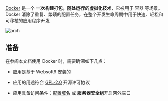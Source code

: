 [Docker](https://www.docker.com/) 是一个 **一次构建打包，随处运行的虚拟化技术**，它被用于 容器  等场景。Docker 消除了重复、繁琐的配置任务，在整个开发生命周期中用于快速、轻松和可移植的应用程序开发


![arch](https://libs.websoft9.com/Websoft9/DocsPicture/zh/docker/container-what-is-container.png)


## 准备

在参阅本文档使用 Docker 时，需要确保如下几点：

- 应用是基于 Websoft9 安装的

- 应用的用途符合 [GPL-2.0](https://opensource.org/licenses/GPL-2.0) 开源许可协议

- 应用具备访问条件：[配置域名](./guide/appsetdomain) 或 **服务器安全组**开启网外端口
